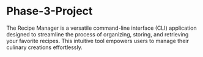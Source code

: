 # Phase-3-Project
The Recipe Manager is a versatile command-line interface (CLI) application designed to streamline the process of organizing, storing, and retrieving your favorite recipes. This intuitive tool empowers users to manage their culinary creations effortlessly. 
